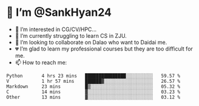 # 👋 I’m @SankHyan24

- 👀 I’m interested in CG/CV/HPC...
- 🌱 I’m currently struggling to learn CS in ZJU.
- 💞️ I’m looking to collaborate on Dalao who want to Daidai me.
- 💔 I’m glad to learn my professional courses but they are too difficult for me.
- 📫 How to reach me:


<!---
SankHyan24/SankHyan24 is a ✨ special ✨ repository because its `README.md` (this file) appears on your GitHub profile.
You can click the Preview link to take a look at your changes.
--->
<!--START_SECTION:waka-->

```text
Python       4 hrs 23 mins   ███████████████░░░░░░░░░░   59.57 %
V            1 hr 57 mins    ██████▓░░░░░░░░░░░░░░░░░░   26.57 %
Markdown     23 mins         █▒░░░░░░░░░░░░░░░░░░░░░░░   05.32 %
C            14 mins         ▓░░░░░░░░░░░░░░░░░░░░░░░░   03.23 %
Other        13 mins         ▓░░░░░░░░░░░░░░░░░░░░░░░░   03.12 %
```

<!--END_SECTION:waka-->
